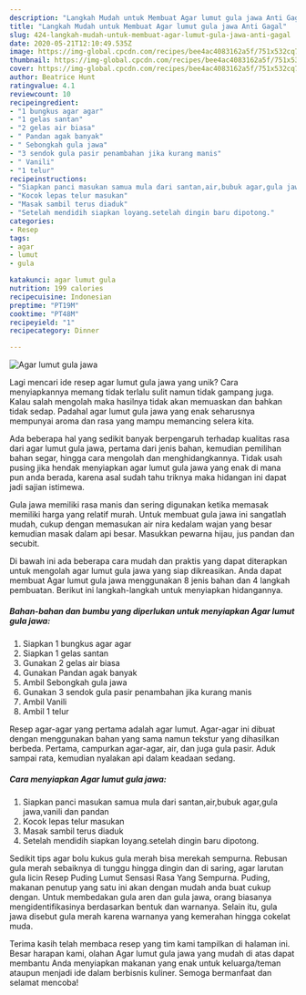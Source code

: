 ```yaml
---
description: "Langkah Mudah untuk Membuat Agar lumut gula jawa Anti Gagal"
title: "Langkah Mudah untuk Membuat Agar lumut gula jawa Anti Gagal"
slug: 424-langkah-mudah-untuk-membuat-agar-lumut-gula-jawa-anti-gagal
date: 2020-05-21T12:10:49.535Z
image: https://img-global.cpcdn.com/recipes/bee4ac4083162a5f/751x532cq70/agar-lumut-gula-jawa-foto-resep-utama.jpg
thumbnail: https://img-global.cpcdn.com/recipes/bee4ac4083162a5f/751x532cq70/agar-lumut-gula-jawa-foto-resep-utama.jpg
cover: https://img-global.cpcdn.com/recipes/bee4ac4083162a5f/751x532cq70/agar-lumut-gula-jawa-foto-resep-utama.jpg
author: Beatrice Hunt
ratingvalue: 4.1
reviewcount: 10
recipeingredient:
- "1 bungkus agar agar"
- "1 gelas santan"
- "2 gelas air biasa"
- " Pandan agak banyak"
- " Sebongkah gula jawa"
- "3 sendok gula pasir penambahan jika kurang manis"
- " Vanili"
- "1 telur"
recipeinstructions:
- "Siapkan panci masukan samua mula dari santan,air,bubuk agar,gula jawa,vanili dan pandan"
- "Kocok lepas telur masukan"
- "Masak sambil terus diaduk"
- "Setelah mendidih siapkan loyang.setelah dingin baru dipotong."
categories:
- Resep
tags:
- agar
- lumut
- gula

katakunci: agar lumut gula 
nutrition: 199 calories
recipecuisine: Indonesian
preptime: "PT19M"
cooktime: "PT48M"
recipeyield: "1"
recipecategory: Dinner

---
```



![Agar lumut gula jawa](https://img-global.cpcdn.com/recipes/bee4ac4083162a5f/751x532cq70/agar-lumut-gula-jawa-foto-resep-utama.jpg)

Lagi mencari ide resep agar lumut gula jawa yang unik? Cara menyiapkannya memang tidak terlalu sulit namun tidak gampang juga. Kalau salah mengolah maka hasilnya tidak akan memuaskan dan bahkan tidak sedap. Padahal agar lumut gula jawa yang enak seharusnya mempunyai aroma dan rasa yang mampu memancing selera kita.

Ada beberapa hal yang sedikit banyak berpengaruh terhadap kualitas rasa dari agar lumut gula jawa, pertama dari jenis bahan, kemudian pemilihan bahan segar, hingga cara mengolah dan menghidangkannya. Tidak usah pusing jika hendak menyiapkan agar lumut gula jawa yang enak di mana pun anda berada, karena asal sudah tahu triknya maka hidangan ini dapat jadi sajian istimewa.

Gula jawa memiliki rasa manis dan sering digunakan ketika memasak memiliki harga yang relatif murah. Untuk membuat gula jawa ini sangatlah mudah, cukup dengan memasukan air nira kedalam wajan yang besar kemudian masak dalam api besar. Masukkan pewarna hijau, jus pandan dan secubit.


Di bawah ini ada beberapa cara mudah dan praktis yang dapat diterapkan untuk mengolah agar lumut gula jawa yang siap dikreasikan. Anda dapat membuat Agar lumut gula jawa menggunakan 8 jenis bahan dan 4 langkah pembuatan. Berikut ini langkah-langkah untuk menyiapkan hidangannya.

<!--inarticleads1-->

##### Bahan-bahan dan bumbu yang diperlukan untuk menyiapkan Agar lumut gula jawa:

1. Siapkan 1 bungkus agar agar
1. Siapkan 1 gelas santan
1. Gunakan 2 gelas air biasa
1. Gunakan  Pandan agak banyak
1. Ambil  Sebongkah gula jawa
1. Gunakan 3 sendok gula pasir penambahan jika kurang manis
1. Ambil  Vanili
1. Ambil 1 telur


Resep agar-agar yang pertama adalah agar lumut. Agar-agar ini dibuat dengan menggunakan bahan yang sama namun tekstur yang dihasilkan berbeda. Pertama, campurkan agar-agar, air, dan juga gula pasir. Aduk sampai rata, kemudian nyalakan api dalam keadaan sedang. 

<!--inarticleads2-->

##### Cara menyiapkan Agar lumut gula jawa:

1. Siapkan panci masukan samua mula dari santan,air,bubuk agar,gula jawa,vanili dan pandan
1. Kocok lepas telur masukan
1. Masak sambil terus diaduk
1. Setelah mendidih siapkan loyang.setelah dingin baru dipotong.


Sedikit tips agar bolu kukus gula merah bisa merekah sempurna. Rebusan gula merah sebaiknya di tunggu hingga dingin dan di saring, agar larutan gula licin Resep Puding Lumut Sensasi Rasa Yang Sempurna. Puding, makanan penutup yang satu ini akan dengan mudah anda buat cukup dengan. Untuk membedakan gula aren dan gula jawa, orang biasanya mengidentifikasinya berdasarkan bentuk dan warnanya. Selain itu, gula jawa disebut gula merah karena warnanya yang kemerahan hingga cokelat muda. 

Terima kasih telah membaca resep yang tim kami tampilkan di halaman ini. Besar harapan kami, olahan Agar lumut gula jawa yang mudah di atas dapat membantu Anda menyiapkan makanan yang enak untuk keluarga/teman ataupun menjadi ide dalam berbisnis kuliner. Semoga bermanfaat dan selamat mencoba!
